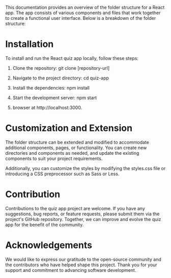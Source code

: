 This documentation provides an overview of the folder structure for a React app. The app consists of various components and files that work together to create a functional user interface. Below is a breakdown of the folder structure:



# Installation

To install and run the React quiz app locally, follow these steps:

1. Clone the repository:
    git clone [repository-url]

2. Navigate to the project directory:
    cd quiz-app

3. Install the dependencies:
    npm install

4. Start the development server:
    npm start

5. browser at http://localhost:3000.




# Customization and Extension

The folder structure can be extended and modified to accommodate additional components, pages, or functionality. You can create new directories and components as needed, and update the existing components to suit your project requirements.

Additionally, you can customize the styles by modifying the styles.css file or introducing a CSS preprocessor such as Sass or Less.






# Contribution

Contributions to the quiz app project are welcome. If you have any suggestions, bug reports, or feature requests, please submit them via the project's GitHub repository. Together, we can improve and evolve the quiz app for the benefit of the community.




# Acknowledgements

We would like to express our gratitude to the open-source community and the contributors who have helped shape this project. Thank you for your support and commitment to advancing software development.
